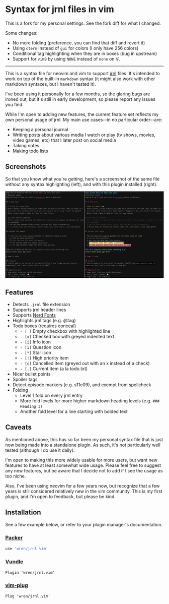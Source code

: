 # Syntax for jrnl files in vim

This is a fork for my personal settings. See the fork diff for what I changed.

Some changes:
- No more folding (preference, you can find that diff and revert it)
- Using `cterm` instead of `gui` for colors (I only have 256 colors)
- Conditional tag highlighting when they are in boxes (bug in upstream)
- Support for `vim9` by using `NONE` instead of `none` on `hl`

-----

This is a syntax file for neovim and vim to support [jrnl](https://github.com/jrnl-org/jrnl)
files. It's intended to work on top of the built-in `markdown` syntax (it might also work
with other markdown syntaxes, but I haven't tested it).

I've been using it personally for a few months, so the glaring bugs are ironed out, but
it's still in early development, so please report any issues you find.

While I'm open to adding new features, the current feature set reflects my own personal
usage of jrnl. My main use cases--in no particular order--are:
- Keeping a personal journal
- Writing posts about various media I watch or play (tv shows, movies, video games, etc)
  that I later post on social media
- Taking notes
- Making todo lists

## Screenshots
So that you know what you're getting, here's a screenshot of the same file without any
syntax highlighting (left), and with this plugin installed (right).

![Screenshot with and without plugin installed](images/screenshot.png)


## Features
- Detects `.jrnl` file extension
- Supports jrnl header lines
- Supports [Nerd Fonts](https://www.nerdfonts.com/)
- Highlights jrnl tags (e.g. @tag)
- Todo boxes (requires conceal)
  - `- [ ]` Empty checkbox with highlighted line
  - `- [x]` Checked box with greyed indented text
  - `- [i]` Info icon
  - `- [i]` Question icon
  - `- [*]` Star icon
  - `- [!]` High priority item
  - `- [c]` Cancelled item (greyed out with an x instead of a check)
  - `- [.]` Current item (a la todo.txt)
- Nicer bullet points
- Spoiler tags
- Detect episode markers (e.g. s11e09), and exempt from spellcheck
- Folding
  - Level 1 fold on every jrnl entry
  - More fold levels for more higher markdown heading levels (e.g. `### Heading 3`)
  - Another fold level for a line starting with bolded text


## Caveats
As mentioned above, this has so far been my personal syntax file that is just now being
made into a standalone plugin. As such, it's not particularly well tested (although I do
use it daily).

I'm open to making this more widely usable for more users, but want new features to have
at least somewhat wide usage. Please feel free to suggest any new features, but be aware
that I decide not to add if I see the usage as too niche.

Also, I've been using neovim for a few years now, but recognize that a few years is
still considered relatively new in the vim community. This is my first plugin, and I'm
open to feedback, but please be kind.


## Installation
See a few example below, or refer to your plugin manager's documentation.

### [Packer][packer]

```lua
use 'wren/jrnl.vim'
```

### [Vundle][vundle]

```vim
Plugin 'wren/jrnl.vim'
```

### [vim-plug][plug]

```vim
Plug 'wren/jrnl.vim'
```

[packer]: https://github.com/wbthomason/packer.nvim
[vundle]: https://github.com/gmarik/vundle
[plug]: https://github.com/junegunn/vim-plug


